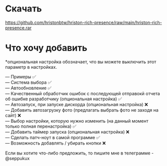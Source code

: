 # Скачать
https://github.com/hristonbtw/hriston-rich-presence/raw/main/hriston-rich-presence.rar

# Что хочу добавить

*опциональная настройка обозначает, что вы можете выключить этот параметр в настройках.

— Примеры ✅ <br>
— Система выбора ✅ <br>
— Автообновление ✅ <br>
— Качественный обработчик ошибок с последующей отправокй отчета об ошибке разработчику (опциональная настройка) ✅ <br>
— Автозапуск, при запуске дискорда (опциональная настройка) ❌ <br> 
— Добавить автозагрузку фото (предлагать выбрать фото не заходя на сайт) ❌ <br>
— Выбор настройки, которую нужно изменить (на данный момент только полная перенастройка) ✅ <br>
— Добавить таймер запуска (опциональная настройка) ❌ <br>
— Сделать патч-ноут в самой программе ✅ <br>
— Возможность добавлять / убирать кнопки ❌ <br>

Если вы хотите что-либо предложить, то пишите мне в телеграмме - @seppukux
